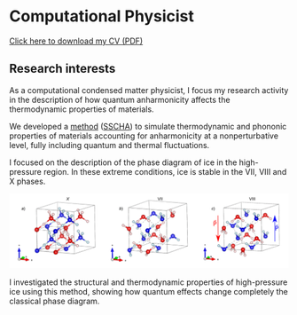 # Computational Physicist

[Click here to download my CV (PDF)](CV_Cherubini.pdf)

## Research interests

As a computational condensed matter physicist, I focus my research activity in the description of how quantum anharmonicity 
affects the thermodynamic properties of materials.

We developed a [method](https://iopscience.iop.org/article/10.1088/1361-648X/ac066b) ([SSCHA](https://sscha.eu/)) to simulate thermodynamic and phononic properties of materials accounting for anharmonicity at a nonperturbative level, fully including quantum and thermal fluctuations.

I focused on the description of the phase diagram of ice in the high-pressure region. In these extreme conditions, ice is stable in the VII, VIII and X phases.


![FIg](figures/IceStructures.png)

I investigated the structural and thermodynamic properties of high-pressure ice using this method, showing how quantum effects change completely the
classical phase diagram. 
